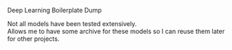 Deep Learning Boilerplate Dump

Not all models have been tested extensively. <br/>
Allows me to have some archive for these models so I can reuse them later for other projects.